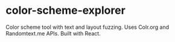 # color-scheme-explorer
 Color scheme tool with text and layout fuzzing. Uses Colr.org and Randomtext.me APIs. Built with React.
